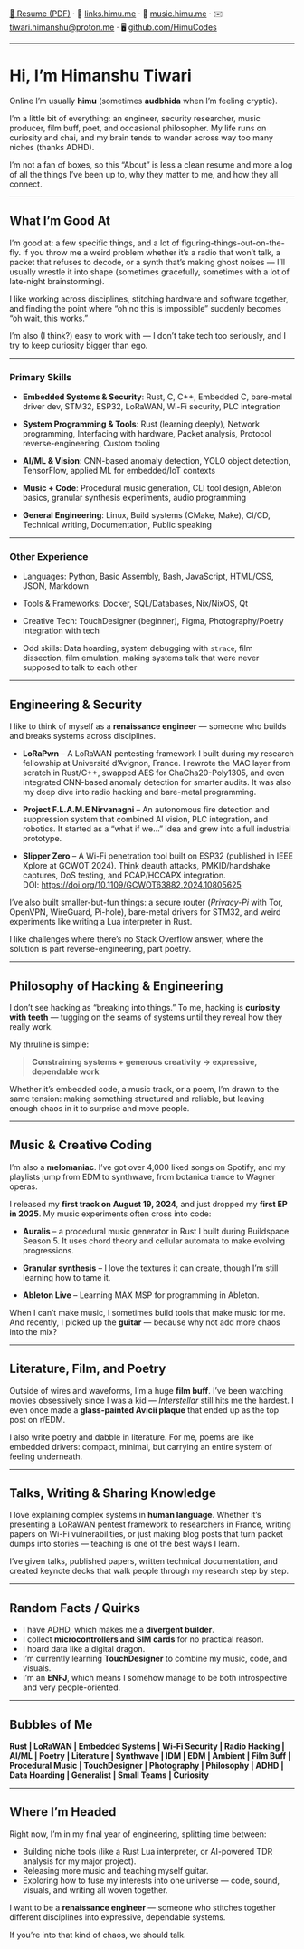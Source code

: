 [📂 Resume (PDF)](/Himanshu_Tiwari_Resume.pdf) · 🔗 [links.himu.me](https://links.himu.me) · 🎵 [music.himu.me](https://music.himu.me) · ✉️ [tiwari.himanshu@proton.me](mailto:tiwari.himanshu@proton.me) · 🖥️ [github.com/HimuCodes](https://github.com/HimuCodes)

---

# Hi, I’m Himanshu Tiwari

Online I’m usually **himu** (sometimes **audbhida** when I’m feeling cryptic).

I’m a little bit of everything: an engineer, security researcher, music producer, film buff, poet, and occasional philosopher. My life runs on curiosity and chai, and my brain tends to wander across way too many niches (thanks ADHD).

I’m not a fan of boxes, so this “About” is less a clean resume and more a log of all the things I’ve been up to, why they matter to me, and how they all connect.

---
## What I’m Good At

I’m good at: a few specific things, and a lot of figuring-things-out-on-the-fly. If you throw me a weird problem whether it’s a radio that won’t talk, a packet that refuses to decode, or a synth that’s making ghost noises — I’ll usually wrestle it into shape (sometimes gracefully, sometimes with a lot of late-night brainstorming).

I like working across disciplines, stitching hardware and software together, and finding the point where “oh no this is impossible” suddenly becomes “oh wait, this works.”

I’m also (I think?) easy to work with — I don’t take tech too seriously, and I try to keep curiosity bigger than ego.

---

### Primary Skills

- **Embedded Systems & Security**: Rust, C, C++, Embedded C, bare-metal driver dev, STM32, ESP32, LoRaWAN, Wi-Fi security, PLC integration

- **System Programming & Tools**: Rust (learning deeply), Network programming, Interfacing with hardware, Packet analysis, Protocol reverse-engineering, Custom tooling

- **AI/ML & Vision**: CNN-based anomaly detection, YOLO object detection, TensorFlow, applied ML for embedded/IoT contexts

- **Music + Code**: Procedural music generation, CLI tool design, Ableton basics, granular synthesis experiments, audio programming

- **General Engineering**: Linux, Build systems (CMake, Make), CI/CD, Technical writing, Documentation, Public speaking

---

### Other Experience

- Languages: Python, Basic Assembly, Bash, JavaScript, HTML/CSS, JSON, Markdown

- Tools & Frameworks: Docker, SQL/Databases, Nix/NixOS, Qt

- Creative Tech: TouchDesigner (beginner), Figma, Photography/Poetry integration with tech

- Odd skills: Data hoarding, system debugging with `strace`, film dissection, film emulation, making systems talk that were never supposed to talk to each other

---

## Engineering & Security

I like to think of myself as a **renaissance engineer** — someone who builds and breaks systems across disciplines.

- **LoRaPwn** – A LoRaWAN pentesting framework I built during my research fellowship at Université d’Avignon, France. I rewrote the MAC layer from scratch in Rust/C++, swapped AES for ChaCha20-Poly1305, and even integrated CNN-based anomaly detection for smarter audits. It was also my deep dive into radio hacking and bare-metal programming.

- **Project F.L.A.M.E Nirvanagni** – An autonomous fire detection and suppression system that combined AI vision, PLC integration, and robotics. It started as a “what if we…” idea and grew into a full industrial prototype.

- **Slipper Zero** – A Wi-Fi penetration tool built on ESP32 (published in IEEE Xplore at GCWOT 2024). Think deauth attacks, PMKID/handshake captures, DoS testing, and PCAP/HCCAPX integration.  
  DOI: https://doi.org/10.1109/GCWOT63882.2024.10805625

I’ve also built smaller-but-fun things: a secure router (_Privacy-Pi_ with Tor, OpenVPN, WireGuard, Pi-hole), bare-metal drivers for STM32, and weird experiments like writing a Lua interpreter in Rust.

I like challenges where there’s no Stack Overflow answer, where the solution is part reverse-engineering, part poetry.

---

## Philosophy of Hacking & Engineering

I don’t see hacking as “breaking into things.” To me, hacking is **curiosity with teeth** — tugging on the seams of systems until they reveal how they really work.

My thruline is simple:

> **Constraining systems + generous creativity → expressive, dependable work**

Whether it’s embedded code, a music track, or a poem, I’m drawn to the same tension: making something structured and reliable, but leaving enough chaos in it to surprise and move people.

---

## Music & Creative Coding

I’m also a **melomaniac**. I’ve got over 4,000 liked songs on Spotify, and my playlists jump from EDM to synthwave, from botanica trance to Wagner operas.

I released my **first track on August 19, 2024**, and just dropped my **first EP in 2025**. My music experiments often cross into code:

- **Auralis** – a procedural music generator in Rust I built during Buildspace Season 5. It uses chord theory and cellular automata to make evolving progressions.

- **Granular synthesis** – I love the textures it can create, though I’m still learning how to tame it.

- **Ableton Live** – Learning MAX MSP for programming in Ableton.

When I can’t make music, I sometimes build tools that make music for me. And recently, I picked up the **guitar** — because why not add more chaos into the mix?

---

## Literature, Film, and Poetry

Outside of wires and waveforms, I’m a huge **film buff**. I’ve been watching movies obsessively since I was a kid — _Interstellar_ still hits me the hardest. I even once made a **glass-painted Avicii plaque** that ended up as the top post on r/EDM.

I also write poetry and dabble in literature. For me, poems are like embedded drivers: compact, minimal, but carrying an entire system of feeling underneath.

---

## Talks, Writing & Sharing Knowledge

I love explaining complex systems in **human language**. Whether it’s presenting a LoRaWAN pentest framework to researchers in France, writing papers on Wi-Fi vulnerabilities, or just making blog posts that turn packet dumps into stories — teaching is one of the best ways I learn.

I’ve given talks, published papers, written technical documentation, and created keynote decks that walk people through my research step by step.

---

## Random Facts / Quirks

- I have ADHD, which makes me a **divergent builder**.
- I collect **microcontrollers and SIM cards** for no practical reason.
- I hoard data like a digital dragon.
- I’m currently learning **TouchDesigner** to combine my music, code, and visuals.
- I’m an **ENFJ**, which means I somehow manage to be both introspective and very people-oriented.

---

## Bubbles of Me

**Rust | LoRaWAN | Embedded Systems | Wi-Fi Security | Radio Hacking | AI/ML | Poetry | Literature | Synthwave | IDM | EDM | Ambient | Film Buff | Procedural Music | TouchDesigner | Photography | Philosophy | ADHD | Data Hoarding | Generalist | Small Teams | Curiosity**

---

## Where I’m Headed

Right now, I’m in my final year of engineering, splitting time between:

- Building niche tools (like a Rust Lua interpreter, or AI-powered TDR analysis for my major project).
- Releasing more music and teaching myself guitar.
- Exploring how to fuse my interests into one universe — code, sound, visuals, and writing all woven together.

I want to be a **renaissance engineer** — someone who stitches together different disciplines into expressive, dependable systems.

If you’re into that kind of chaos, we should talk.
